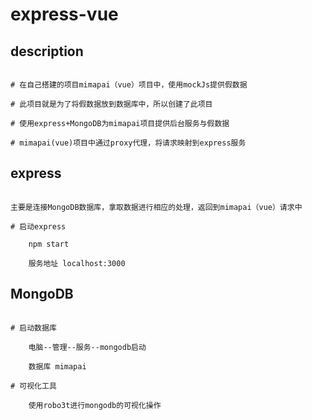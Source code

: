 # express-vue

## description

```

# 在自己搭建的项目mimapai（vue）项目中，使用mockJs提供假数据

# 此项目就是为了将假数据放到数据库中，所以创建了此项目

# 使用express+MongoDB为mimapai项目提供后台服务与假数据

# mimapai(vue)项目中通过proxy代理，将请求映射到express服务

```

## express

```

主要是连接MongoDB数据库，拿取数据进行相应的处理，返回到mimapai（vue）请求中

# 启动express

    npm start

    服务地址 localhost:3000

```
## MongoDB

```

# 启动数据库

    电脑--管理--服务--mongodb启动

    数据库 mimapai

# 可视化工具

    使用robo3t进行mongodb的可视化操作

```
